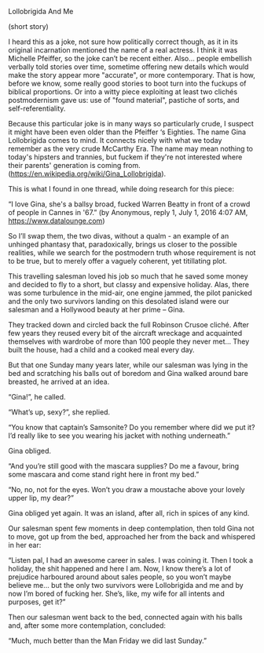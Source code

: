 Lollobrigida And Me

(short story)

I heard this as a joke, not sure how politically correct though, as it in its original incarnation mentioned the name of a real actress. I think it was Michelle Pfeiffer, so the joke can’t be recent either. Also… people embellish verbally told stories over time, sometime offering new details which would make the story appear more "accurate", or more contemporary. That is how, before we know, some really good stories to boot turn into the fuckups of biblical proportions. Or into a witty piece exploiting at least two clichés postmodernism gave us: use of "found material", pastiche of sorts, and self-referentiality.

Because this particular joke is in many ways so particularly crude, I suspect it might have been even older than the Pfeiffer ‘s Eighties. The name Gina Lollobrigida comes to mind. It connects nicely with what we today remember as the very crude McCarthy Era. The name may mean nothing to today's hipsters and trannies, but fuckem if they're not interested where their parents' generation is coming from. (https://en.wikipedia.org/wiki/Gina_Lollobrigida). 

This is what I found in one thread, while doing research for this piece:

“I love Gina, she's a ballsy broad, fucked Warren Beatty in front of a crowd of people in Cannes in '67.”
(by Anonymous, reply 1, July 1, 2016 4:07 AM, https://www.datalounge.com)

So I’ll swap them, the two divas, without a qualm - an example of an unhinged phantasy that, paradoxically, brings us closer to the possible realities, while we search for the postmodern truth whose requirement is not to be true, but to merely offer a vaguely coherent, yet titillating plot.

This travelling salesman loved his job so much that he saved some money and decided to fly to a short, but classy and expensive holiday. Alas, there was some turbulence in the mid-air, one engine jammed, the pilot panicked and the only two survivors landing on this desolated island were our salesman and a Hollywood beauty at her prime – Gina.

They tracked down and circled back the full Robinson Crusoe cliché. After few years they reused every bit of the aircraft wreckage and acquainted themselves with wardrobe of more than 100 people they never met… They built the house, had a child and a cooked meal every day.

But that one Sunday many years later, while our salesman was lying in the bed and scratching his balls out of boredom and Gina walked around bare breasted, he arrived at an idea.

“Gina!”, he called.

“What’s up, sexy?”, she replied.

“You know that captain’s Samsonite? Do you remember where did we put it? I’d really like to see you wearing his jacket with nothing underneath.”

Gina obliged.

“And you’re still good with the mascara supplies? Do me a favour, bring some mascara and come stand right here in front my bed.”

“No, no, not for the eyes. Won’t you draw a moustache above your lovely upper lip, my dear?”

Gina obliged yet again. It was an island, after all, rich in spices of any kind.

Our salesman spent few moments in deep contemplation, then told Gina not to move, got up from the bed, approached her from the back and whispered in her ear:

“Listen pal, I had an awesome career in sales. I was coining it. Then I took a holiday, the shit happened and here I am. Now, I know there’s a lot of prejudice harboured around about sales people, so you won’t maybe believe me… but the only two survivors were Lollobrigida and me and by now I’m bored of fucking her. She’s, like, my wife for all intents and purposes, get it?”

Then our salesman went back to the bed, connected again with his balls and, after some more contemplation, concluded:

“Much, much better than the Man Friday we did last Sunday.”